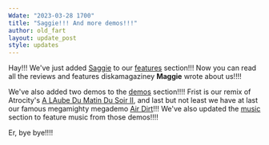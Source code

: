 ```yaml
---
Wdate: "2023-03-28 1700"
title: "Saggie!!! And more demos!!!"
author: old_fart
layout: update_post
style: updates
---
```

Hay!!! We've just added [Saggie](../features/saggie/) to our [features](../features/) section!!! Now you can read all the reviews and features diskamagaziney **Maggie** wrote about us!!!!

We've also added two demos to the [demos](../demos/) section!!!! Frist is our remix of Atrocity's [A LAube Du Matin Du Soir II](../demos/ladmds2.html), and last but not least we have at last our famous megamighty megademo [Air Dirt](../demos/airdirt.html)!!! We've also updated the [music](../music/) section to feature music from those demos!!!!

Er, bye bye!!!!
